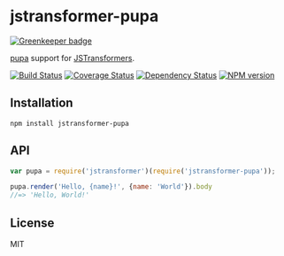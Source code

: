 # jstransformer-pupa

[![Greenkeeper badge](https://badges.greenkeeper.io/jstransformers/jstransformer-pupa.svg)](https://greenkeeper.io/)

[pupa](https://github.com/sindresorhus/pupa) support for [JSTransformers](http://github.com/jstransformers).

[![Build Status](https://img.shields.io/travis/jstransformers/jstransformer-pupa/master.svg)](https://travis-ci.org/jstransformers/jstransformer-pupa)
[![Coverage Status](https://img.shields.io/codecov/c/github/jstransformers/jstransformer-pupa/master.svg)](https://codecov.io/gh/jstransformers/jstransformer-pupa)
[![Dependency Status](https://img.shields.io/david/jstransformers/jstransformer-pupa/master.svg)](http://david-dm.org/jstransformers/jstransformer-pupa)
[![NPM version](https://img.shields.io/npm/v/jstransformer-pupa.svg)](https://www.npmjs.org/package/jstransformer-pupa)

## Installation

    npm install jstransformer-pupa

## API

```js
var pupa = require('jstransformer')(require('jstransformer-pupa'));

pupa.render('Hello, {name}!', {name: 'World'}).body
//=> 'Hello, World!'
```

## License

MIT

